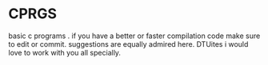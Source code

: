 # CPRGS
basic c programs . if you have a better or faster compilation code make sure to edit or commit. suggestions are equally admired here.
DTUites i would love to work with you all specially.

